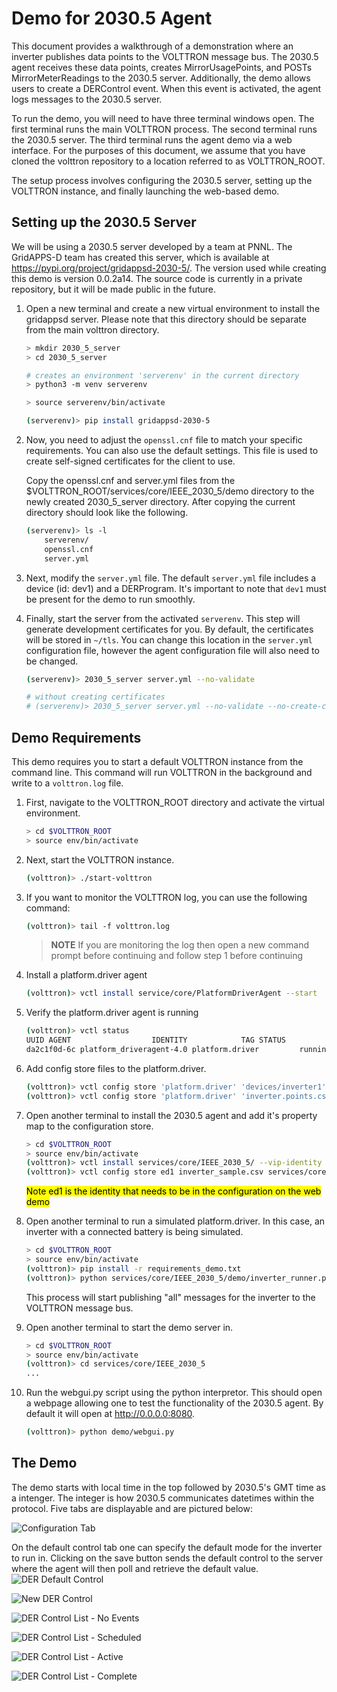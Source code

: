 
# Demo for 2030.5 Agent #

This document provides a walkthrough of a demonstration where an inverter publishes data points
to the VOLTTRON message bus. The 2030.5 agent receives these data points, creates MirrorUsagePoints,
and POSTs MirrorMeterReadings to the 2030.5 server. Additionally, the demo allows users to create a
DERControl event. When this event is activated, the agent logs messages to the 2030.5 server.

To run the demo, you will need to have three terminal windows open. The first terminal runs the main
VOLTTRON process. The second terminal runs the 2030.5 server. The third terminal runs the agent demo
via a web interface. For the purposes of this document, we assume that you have cloned the volttron
repository to a location referred to as VOLTTRON_ROOT.

The setup process involves configuring the 2030.5 server, setting up the VOLTTRON instance, and
finally launching the web-based demo.

## Setting up the 2030.5 Server ##

We will be using a 2030.5 server developed by a team at PNNL. The GridAPPS-D team has created this
server, which is available at <https://pypi.org/project/gridappsd-2030-5/>.  The version used while
creating this demo is version 0.0.2a14.  The source code is currently in a private repository, but
it will be made public in the future.

1. Open a new terminal and create a new virtual environment to install the gridappsd server. Please
   note that this directory should be separate from the main volttron directory.

    ```bash
    > mkdir 2030_5_server
    > cd 2030_5_server

    # creates an environment 'serverenv' in the current directory
    > python3 -m venv serverenv

    > source serverenv/bin/activate

    (serverenv)> pip install gridappsd-2030-5
    ```

1. Now, you need to adjust the `openssl.cnf` file to match your specific requirements. You can also
   use the default settings. This file is used to create self-signed certificates for the client to
   use.

   Copy the openssl.cnf and server.yml files from the $VOLTTRON_ROOT/services/core/IEEE_2030_5/demo
   directory to the newly created 2030_5_server directory.  After copying the current directory should
   look like the following.

    ```bash
    (serverenv)> ls -l
        serverenv/
        openssl.cnf
        server.yml
    ```

1. Next, modify the `server.yml` file. The default `server.yml` file includes a device (id: dev1) and
   a DERProgram. It's important to note that `dev1` must be present for the demo to run smoothly.

1. Finally, start the server from the activated `serverenv`. This step will generate development
   certificates for you. By default, the certificates will be stored in `~/tls`. You can change this
   location in the `server.yml` configuration file, however the agent configuration file will also need
   to be changed.

    ```bash
    (serverenv)> 2030_5_server server.yml --no-validate

    # without creating certificates
    # (serverenv)> 2030_5_server server.yml --no-validate --no-create-certs
    ```

## Demo Requirements ##

This demo requires you to start a default VOLTTRON instance from the command line. This command will
run VOLTTRON in the background and write to a `volttron.log` file.

1. First, navigate to the VOLTTRON_ROOT directory and activate the virtual environment.

    ```bash
    > cd $VOLTTRON_ROOT
    > source env/bin/activate
    ```

1. Next, start the VOLTTRON instance.

    ```bash
    (volttron)> ./start-volttron
    ```

1. If you want to monitor the VOLTTRON log, you can use the following command:

    ```bash
    (volttron)> tail -f volttron.log
    ```

    >**NOTE**
    >If you are monitoring the log then open a new command prompt before continuing and follow step 1
    >before continuing

1. Install a platform.driver agent

    ```bash
    (volttron)> vctl install service/core/PlatformDriverAgent --start
    ```

1. Verify the platform.driver agent is running

    ```bash
    (volttron)> vctl status
    UUID AGENT                  IDENTITY            TAG STATUS          HEALTH
    da2c1f0d-6c platform_driveragent-4.0 platform.driver         running [476936]
    ```

1. Add config store files to the platform.driver.

    ```bash
    (volttron)> vctl config store 'platform.driver' 'devices/inverter1' 'demo/devices.inverter1.config'
    (volttron)> vctl config store 'platform.driver' 'inverter.points.csv' 'demo/inverter.points.csv'
    ```

1. Open another terminal to install the 2030.5 agent and add it's property map to the configuration store.

    ```bash
    > cd $VOLTTRON_ROOT
    > source env/bin/activate
    (volttron)> vctl install services/core/IEEE_2030_5/ --vip-identity ed1 --agent-config services/core/IEEE_2030_5/example.config.yml
    (volttron)> vctl config store ed1 inverter_sample.csv services/core/IEEE_2030_5/inverter_sample.csv --csv
    ```

    <mark>Note ed1 is the identity that needs to be in the configuration on the web demo</mark>

1. Open another terminal to run a simulated platform.driver.  In this case, an inverter with a
   connected battery is being simulated.

    ```bash
    > cd $VOLTTRON_ROOT
    > source env/bin/activate
    (volttron)> pip install -r requirements_demo.txt
    (volttron)> python services/core/IEEE_2030_5/demo/inverter_runner.py
    ```

    This process will start publishing "all" messages for the inverter to the VOLTTRON message bus.

1. Open another terminal to start the demo server in.

    ```bash
    > cd $VOLTTRON_ROOT
    > source env/bin/activate
    (volttron)> cd services/core/IEEE_2030_5
    ...
    ```

1. Run the webgui.py script using the python interpretor.  This should open a webpage allowing one
   to test the functionality of the 2030.5 agent.  By default it will open at <http://0.0.0.0:8080>.

    ```bash
    (volttron)> python demo/webgui.py
    ```

## The Demo ##

The demo starts with local time in the top followed by 2030.5's GMT time as a intenger.  The integer
is how 2030.5 communicates datetimes within the protocol.  Five tabs are displayable and are
pictured below:

![Configuration Tab](./demo/images/configuration.png)

On the default control tab one can specify the default mode for the inverter to run in.  Clicking
on the save button sends the default control to the server where the agent will then poll and retrieve
the default value.
![DER Default Control](./demo/images/default_control.png)

![New DER Control](./demo/images/control_entry.png)

![DER Control List - No Events](./demo/images/control_list_no_events.png)

![DER Control List - Scheduled](./demo/images/control_list_scheduled.png)

![DER Control List - Active](./demo/images/control_list_active.png)

![DER Control List - Complete](./demo/images/control_list_complete.png)
